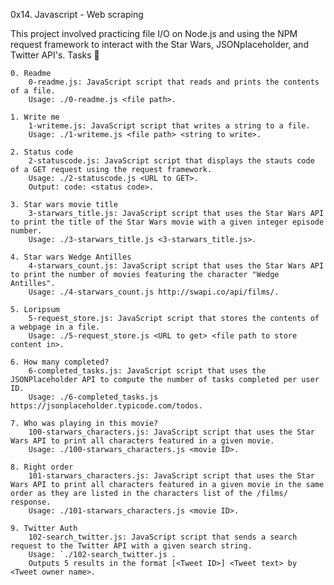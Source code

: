 0x14. Javascript - Web scraping

This project involved practicing file I/O on Node.js and using the NPM request framework to interact with the Star Wars, JSONplaceholder, and Twitter API's.
Tasks 📃

    0. Readme
        0-readme.js: JavaScript script that reads and prints the contents of a file.
        Usage: ./0-readme.js <file path>.

    1. Write me
        1-writeme.js: JavaScript script that writes a string to a file.
        Usage: ./1-writeme.js <file path> <string to write>.

    2. Status code
        2-statuscode.js: JavaScript script that displays the stauts code of a GET request using the request framework.
        Usage: ./2-statuscode.js <URL to GET>.
        Output: code: <status code>.

    3. Star wars movie title
        3-starwars_title.js: JavaScript script that uses the Star Wars API to print the title of the Star Wars movie with a given integer episode number.
        Usage: ./3-starwars_title.js <3-starwars_title.js>.

    4. Star wars Wedge Antilles
        4-starwars_count.js: JavaScript script that uses the Star Wars API to print the number of movies featuring the character "Wedge Antilles".
        Usage: ./4-starwars_count.js http://swapi.co/api/films/.

    5. Loripsum
        5-request_store.js: JavaScript script that stores the contents of a webpage in a file.
        Usage: ./5-request_store.js <URL to get> <file path to store content in>.

    6. How many completed?
        6-completed_tasks.js: JavaScript script that uses the JSONPlaceholder API to compute the number of tasks completed per user ID.
        Usage: ./6-completed_tasks.js https://jsonplaceholder.typicode.com/todos.

    7. Who was playing in this movie?
        100-starwars_characters.js: JavaScript script that uses the Star Wars API to print all characters featured in a given movie.
        Usage: ./100-starwars_characters.js <movie ID>.

    8. Right order
        101-starwars_characters.js: JavaScript script that uses the Star Wars API to print all characters featured in a given movie in the same order as they are listed in the characters list of the /films/ response.
        Usage: ./101-starwars_characters.js <movie ID>.

    9. Twitter Auth
        102-search_twitter.js: JavaScript script that sends a search request to the Twitter API with a given search string.
        Usage: `./102-search_twitter.js .
        Outputs 5 results in the format [<Tweet ID>] <Tweet text> by <Tweet owner name>.

